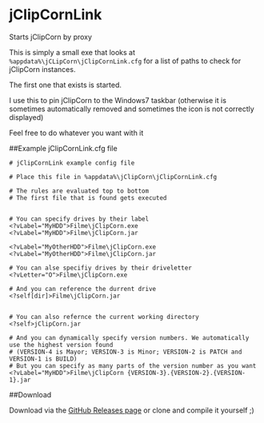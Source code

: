 # jClipCornLink
Starts jClipCorn by proxy

This is simply a small exe that looks at `%appdata%\jCLipCorn\jClipCornLink.cfg` for a list of paths to check for jClipCorn instances.

The first one that exists is started.

I use this to pin jClipCorn to the Windows7 taskbar (otherwise it is sometimes automatically removed and sometimes the icon is not correctly displayed)

Feel free to do whatever you want with it


##Example jClipCornLink.cfg file

~~~
# jClipCornLink example config file

# Place this file in %appdata%\jClipCorn\jClipCornLink.cfg

# The rules are evaluated top to bottom
# The first file that is found gets executed


# You can specify drives by their label
<?vLabel="MyHDD">Filme\jClipCorn.exe
<?vLabel="MyHDD">Filme\jClipCorn.jar

<?vLabel="MyOtherHDD">Filme\jClipCorn.exe
<?vLabel="MyOtherHDD">Filme\jClipCorn.jar

# You can alse specifiy drives by their driveletter
<?vLetter="O">Filme\jClipCorn.exe

# And you can reference the durrent drive
<?self[dir]>Filme\jClipCorn.jar


# You can also refernce the current working directory
<?self>jClipCorn.jar

# And you can dynamically specify version numbers. We automatically use the highest version found
# (VERSION-4 is Mayor; VERSION-3 is Minor; VERSION-2 is PATCH and VERSION-1 is BUILD)
# But you can specify as many parts of the version number as you want
<?vLabel="MyHDD">Filme\jClipCorn {VERSION-3}.{VERSION-2}.{VERSION-1}.jar
~~~


##Download

Download via the [GitHub Releases page](https://github.com/Mikescher/jClipCornLink/releases) or clone and compile it yourself ;)